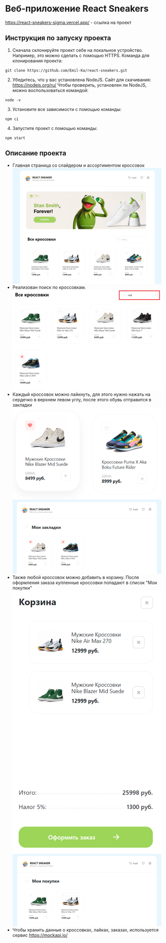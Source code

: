 # Веб-приложение React Sneakers

https://react-sneakers-sigma.vercel.app/ - ссылка на проект
## Инструкция по запуску проекта

1. Сначала склонируйте проект себе на локальное устройство. Например, это можно сделать с помощью HTTPS. Команда для клонирования проекта: 
```
git clone https://github.com/Emil-Ka/react-sneakers.git
```
2. Убедитесь, что у вас установлена NodeJS. Сайт для скачивания: https://nodejs.org/ru/ Чтобы проверить, установлен ли NodeJS, можно воспользоваться командой:
```
node -v
```
3. Установите все зависимости с помощью команды:
```
npm ci
```
4. Запустите проект с помощью команды:
```
npm start
```

## Описание проекта
* Главная страница со слайдером и ассортиментом кроссовок
![Главная](src/resources/readme/init.png)
* Реализован поиск по кроссовкам.
![поиск](src/resources/readme/search.png)
* Каждый кроссовок можно лайкнуть, для этого нужно нажать на сердечко в верхнем левом углу, после этого обувь отправится в закладки
![Лайк](src/resources/readme/like.png)
![мои закладки](src/resources/readme/bookmark.png)
* Также любой кроссовок можно добавить в корзину. После оформления заказа купленные кроссовки попадают в список "Мои покупки"
![корзина](src/resources/readme/card.png)
![мои покупки](src/resources/readme/orders.png)
* Чтобы хранить данные о кроссовках, лайках, заказах, используется сервис https://mockapi.io/